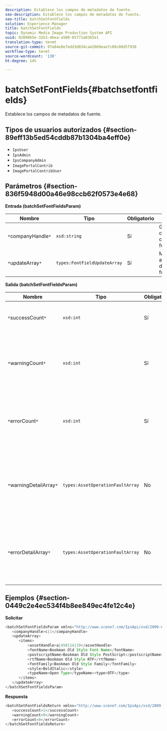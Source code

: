 ```yaml
---
description: Establece los campos de metadatos de fuente.
seo-description: Establece los campos de metadatos de fuente.
seo-title: batchSetFontFields
solution: Experience Manager
title: batchSetFontFields
topic: Dynamic Media Image Production System API
uuid: 0209865e-32b3-4bea-a508-05771a0365e1
translation-type: tm+mt
source-git-commit: 97a84e8e7edd3d834ca42069eae7c09c00d57938
workflow-type: tm+mt
source-wordcount: '130'
ht-degree: 14%

---
```



# batchSetFontFields{#batchsetfontfields}

Establece los campos de metadatos de fuente.

## Tipos de usuarios autorizados {#section-89eff13b5ed54cddb87b1304ba4eff0e}

* `IpsUser`
* `IpsAdmin`
* `IpsCompanyAdmin`
* `ImagePortalContrib`
* `ImagePortalContribUser`

## Parámetros {#section-836f5948d00a46e98ccb62f0573e4e68}

**Entrada (batchSetFontFieldsParam)**

| Nombre | Tipo | Obligatorio | Descripción |
|---|---|---|---|
| `*`companyHandle`*` | `xsd:string` | Sí | Gestionar la compañía que contiene las fuentes. |
| `*`updateArray`*` | `types:FontFieldUpdateArray` | Sí | Matriz de actualizaciones de campos de fuente. |

**Salida (batchSetFontFieldsParam)**

| Nombre | Tipo | Obligatorio | Descripción |
|---|---|---|---|
| `*`successCount`*` | `xsd:int` | Sí | Número de campos de fuente establecidos correctamente. |
| `*`warningCount`*` | `xsd:int` | Sí | Número de advertencias generadas cuando la operación intentó establecer campos de fuente. |
| `*`errorCount`*` | `xsd:int` | Sí | Número de errores generados cuando la operación intentó establecer campos de fuente. |
| `*`warningDetailArray`*` | `types:AssetOperationFaultArray` | No | Matriz de detalles asociados a los recursos que generaron advertencias cuando la operación intentó aplicar las actualizaciones. |
| `*`errorDetailArray`*` | `types:AssetOperationFaultArray` | No | Matriz de detalles asociada con los recursos que generaron errores cuando la operación intentó aplicar las actualizaciones. |

## Ejemplos {#section-0449c2e4ec534f4b8ee849ec4fe12c4e}

**Solicitar**

```java
<batchSetFontFieldsParam xmlns="http://www.scene7.com/IpsApi/xsd/2009-07-31">
   <companyHandle>c|1</companyHandle>
   <updateArray>
      <items>
          <assetHandle>a|450|14|19</assetHandle>
          <fontName>Bookman Old Style Font Name</fontName>
          <postscriptName>Bookman Old Style PostScript</postscriptName>
          <rtfName>Bookman Old Style RTF</rtfName>
          <fontFamily>Bookman Old Style Family</fontFamily>
          <style>BoldItalic</style>
          <typeName>Open Type</typeName><type>OTF</type>
      </items>
   </updateArray>
</batchSetFontFieldsParam>
```

**Respuesta**

```java
<batchSetFontFieldsReturn xmlns="http://www.scene7.com/IpsApi/xsd/2009-07-31">
   <successCount>1</successCount>
   <warningCount>0</warningCount>
   <errorCount>0</errorCount>
</batchSetFontFieldsReturn>
```

